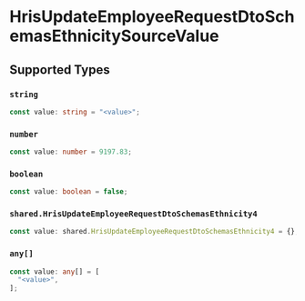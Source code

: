 # HrisUpdateEmployeeRequestDtoSchemasEthnicitySourceValue


## Supported Types

### `string`

```typescript
const value: string = "<value>";
```

### `number`

```typescript
const value: number = 9197.83;
```

### `boolean`

```typescript
const value: boolean = false;
```

### `shared.HrisUpdateEmployeeRequestDtoSchemasEthnicity4`

```typescript
const value: shared.HrisUpdateEmployeeRequestDtoSchemasEthnicity4 = {};
```

### `any[]`

```typescript
const value: any[] = [
  "<value>",
];
```

